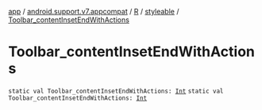 [app](../../../index.md) / [android.support.v7.appcompat](../../index.md) / [R](../index.md) / [styleable](index.md) / [Toolbar_contentInsetEndWithActions](.)

# Toolbar_contentInsetEndWithActions

`static val Toolbar_contentInsetEndWithActions: `[`Int`](https://kotlinlang.org/api/latest/jvm/stdlib/kotlin/-int/index.html)
`static val Toolbar_contentInsetEndWithActions: `[`Int`](https://kotlinlang.org/api/latest/jvm/stdlib/kotlin/-int/index.html)